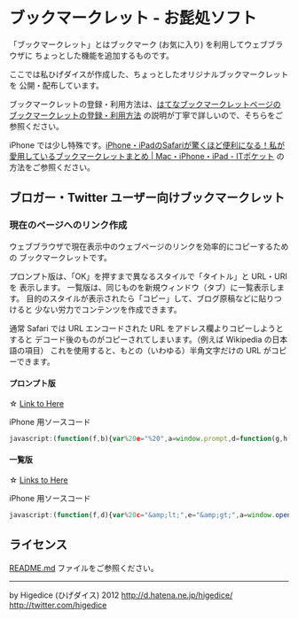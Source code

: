 ブックマークレット - お髭処ソフト
=================================

「ブックマークレット」とはブックマーク (お気に入り) を利用してウェブブラウザに
ちょっとした機能を追加するものです。

ここでは私ひげダイスが作成した、ちょっとしたオリジナルブックマークレットを
公開・配布しています。

ブックマークレットの登録・利用方法は、[はてなブックマークレットページの
ブックマークレットの登録・利用方法](http://www.hatena.ne.jp/tool/bookmarklet#howto)
の説明が丁寧で詳しいので、そちらをご参照ください。

iPhone では少し特殊です。[iPhone・iPadのSafariが驚くほど便利になる！私が愛用しているブックマークレットまとめ | Mac・iPhone・iPad - ITポケット](http://it-pocket.com/iphone-ipad-safari-bookmarklet) の方法をご参照ください。



ブロガー・Twitter ユーザー向けブックマークレット
------------------------------------------------

### 現在のページへのリンク作成 ###

ウェブブラウザで現在表示中のウェブページのリンクを効率的にコピーするための
ブックマークレットです。

プロンプト版は、「OK」を押すまで異なるスタイルで「タイトル」と URL・URI を
表示します。
一覧版は、同じものを新規ウィンドウ（タブ）に一覧表示します。
目的のスタイルが表示されたら「コピー」して、ブログ原稿などに貼りつけると
少ない労力でコンテンツを作成できます。

通常 Safari では URL エンコードされた URL をアドレス欄よりコピーしようとすると
デコード後のものがコピーされてしまいます。（例えば Wikipedia の日本語の項目）
これを使用すると、もとの（いわゆる）半角文字だけの URL がコピーできます。


#### プロンプト版 ####
☆ <a href="javascript:(function(f,b){var%20e=&quot;%20&quot;,a=window.prompt,d=function(g,h,i){return%20a(g,'<a%20href=&quot;'+h+'&quot;'+(i?e+'target=&quot;'+i+'&quot;':&quot;&quot;)+&quot;>&quot;+f+&quot;</a>&quot;)},c;c=a(&quot;Text&quot;,f+e+b);if(!c){c=d(&quot;HTML&quot;,b)}if(!c){c=d(&quot;HTML%20_blank&quot;,b,&quot;_blank&quot;)}if(!c){c=d(&quot;HTML%20_top&quot;,b,&quot;_top&quot;)}})(window.document.title,window.document.URL);">Link to Here</a>

iPhone 用ソースコード
```javascript
javascript:(function(f,b){var%20e="%20",a=window.prompt,d=function(g,h,i){return%20a(g,'<a%20href="'+h+'"'+(i?e+'target="'+i+'"':"")+">"+f+"</a>")},c;c=a("Text",f+e+b);if(!c){c=d("HTML",b)}if(!c){c=d("HTML%20_blank",b,"_blank")}if(!c){c=d("HTML%20_top",b,"_top")}})(window.document.title,window.document.URL);
```


#### 一覧版 ####
☆ <a href="javascript:(function(f,d){var%20c=&quot;&amp;lt;&quot;,e=&quot;&amp;gt;&quot;,a=window.open().document,b=function(g,h){var%20i=&quot;<li>&quot;+c+'a%20href=&quot;'+g+'&quot;'+(h?'%20target=&quot;'+h+'&quot;':&quot;&quot;)+e+f+c+&quot;/a&quot;+e+&quot;</li>&quot;;return%20i};a.writeln(&quot;<html><head><title>Links</title></head><body>&quot;);a.writeln(&quot;<ul>&quot;);a.writeln(&quot;<li>&quot;+f+&quot;%20&quot;+d+&quot;</li>&quot;);a.writeln(b(d));a.writeln(b(d,&quot;_blank&quot;));a.writeln(b(d,&quot;_top&quot;));a.writeln(&quot;</ul>&quot;);a.writeln(&quot;</body></html>&quot;)})(window.document.title,window.document.URL);">Links to Here</a>

iPhone 用ソースコード
```javascript
javascript:(function(f,d){var%20c="&amp;lt;",e="&amp;gt;",a=window.open().document,b=function(g,h){var%20i="<li>"+c+'a%20href="'+g+'"'+(h?'%20target="'+h+'"':"")+e+f+c+"/a"+e+"</li>";return%20i};a.writeln("<html><head><title>Links</title></head><body>");a.writeln("<ul>");a.writeln("<li>"+f+"%20"+d+"</li>");a.writeln(b(d));a.writeln(b(d,"_blank"));a.writeln(b(d,"_top"));a.writeln("</ul>");a.writeln("</body></html>")})(window.document.title,window.document.URL);
```



ライセンス
----------

[README.md](README.md) ファイルをご参照ください。


- - - - - - - - - - - - - - - - -
by Higedice (ひげダイス)  2012 
<http://d.hatena.ne.jp/higedice/>
<http://twitter.com/higedice>

